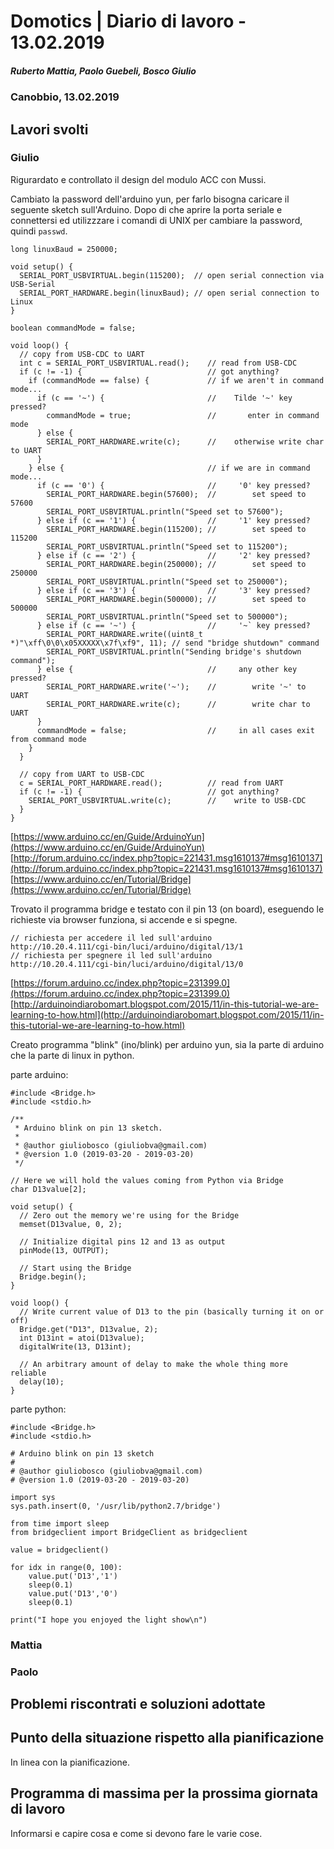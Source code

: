 # Domotics | Diario di lavoro - 13.02.2019

##### Ruberto Mattia, Paolo Guebeli, Bosco Giulio

### Canobbio, 13.02.2019

## Lavori svolti

### Giulio

Rigurardato e controllato il design del modulo ACC con Mussi.

Cambiato la password dell'arduino yun, per farlo bisogna caricare il seguente sketch sull'Arduino.
Dopo di che aprire la porta seriale e connettersi ed utilizzzare i comandi di UNIX per cambiare la
password, quindi `passwd`.

```
long linuxBaud = 250000;

void setup() {
  SERIAL_PORT_USBVIRTUAL.begin(115200);  // open serial connection via USB-Serial
  SERIAL_PORT_HARDWARE.begin(linuxBaud); // open serial connection to Linux
}

boolean commandMode = false;

void loop() {
  // copy from USB-CDC to UART
  int c = SERIAL_PORT_USBVIRTUAL.read();    // read from USB-CDC
  if (c != -1) {                            // got anything?
    if (commandMode == false) {             // if we aren't in command mode...
      if (c == '~') {                       //    Tilde '~' key pressed?
        commandMode = true;                 //       enter in command mode
      } else {
        SERIAL_PORT_HARDWARE.write(c);      //    otherwise write char to UART
      }
    } else {                                // if we are in command mode...
      if (c == '0') {                       //     '0' key pressed?
        SERIAL_PORT_HARDWARE.begin(57600);  //        set speed to 57600
        SERIAL_PORT_USBVIRTUAL.println("Speed set to 57600");
      } else if (c == '1') {                //     '1' key pressed?
        SERIAL_PORT_HARDWARE.begin(115200); //        set speed to 115200
        SERIAL_PORT_USBVIRTUAL.println("Speed set to 115200");
      } else if (c == '2') {                //     '2' key pressed?
        SERIAL_PORT_HARDWARE.begin(250000); //        set speed to 250000
        SERIAL_PORT_USBVIRTUAL.println("Speed set to 250000");
      } else if (c == '3') {                //     '3' key pressed?
        SERIAL_PORT_HARDWARE.begin(500000); //        set speed to 500000
        SERIAL_PORT_USBVIRTUAL.println("Speed set to 500000");
      } else if (c == '~') {                //     '~` key pressed?
        SERIAL_PORT_HARDWARE.write((uint8_t *)"\xff\0\0\x05XXXXX\x7f\xf9", 11); // send "bridge shutdown" command
        SERIAL_PORT_USBVIRTUAL.println("Sending bridge's shutdown command");
      } else {                              //     any other key pressed?
        SERIAL_PORT_HARDWARE.write('~');    //        write '~' to UART
        SERIAL_PORT_HARDWARE.write(c);      //        write char to UART
      }
      commandMode = false;                  //     in all cases exit from command mode
    }
  }

  // copy from UART to USB-CDC
  c = SERIAL_PORT_HARDWARE.read();          // read from UART
  if (c != -1) {                            // got anything?
    SERIAL_PORT_USBVIRTUAL.write(c);        //    write to USB-CDC
  }
}
```

[https://www.arduino.cc/en/Guide/ArduinoYun](https://www.arduino.cc/en/Guide/ArduinoYun)  
[http://forum.arduino.cc/index.php?topic=221431.msg1610137#msg1610137](http://forum.arduino.cc/index.php?topic=221431.msg1610137#msg1610137)  
[https://www.arduino.cc/en/Tutorial/Bridge](https://www.arduino.cc/en/Tutorial/Bridge)  

Trovato il programma bridge e testato con il pin 13 (on board), eseguendo le richieste via browser
funziona, si accende e si spegne.

```
// richiesta per accedere il led sull'arduino
http://10.20.4.111/cgi-bin/luci/arduino/digital/13/1
// richiesta per spegnere il led sull'arduino
http://10.20.4.111/cgi-bin/luci/arduino/digital/13/0
```

[https://forum.arduino.cc/index.php?topic=231399.0](https://forum.arduino.cc/index.php?topic=231399.0)  
[http://arduinoindiarobomart.blogspot.com/2015/11/in-this-tutorial-we-are-learning-to-how.html](http://arduinoindiarobomart.blogspot.com/2015/11/in-this-tutorial-we-are-learning-to-how.html)  

Creato programma "blink" (ino/blink) per arduino yun, sia la parte di arduino che la parte di linux
in python.

parte arduino:

```
#include <Bridge.h>
#include <stdio.h>

/**
 * Arduino blink on pin 13 sketch.
 *
 * @author giuliobosco (giuliobva@gmail.com)
 * @version 1.0 (2019-03-20 - 2019-03-20)
 */

// Here we will hold the values coming from Python via Bridge
char D13value[2];

void setup() {
  // Zero out the memory we're using for the Bridge
  memset(D13value, 0, 2);

  // Initialize digital pins 12 and 13 as output
  pinMode(13, OUTPUT);

  // Start using the Bridge
  Bridge.begin();
}

void loop() {
  // Write current value of D13 to the pin (basically turning it on or off)
  Bridge.get("D13", D13value, 2);
  int D13int = atoi(D13value);
  digitalWrite(13, D13int);

  // An arbitrary amount of delay to make the whole thing more reliable
  delay(10);
}
```

parte python:

```
#include <Bridge.h>
#include <stdio.h>

# Arduino blink on pin 13 sketch
#
# @author giuliobosco (giuliobva@gmail.com)
# @version 1.0 (2019-03-20 - 2019-03-20)

import sys
sys.path.insert(0, '/usr/lib/python2.7/bridge')

from time import sleep
from bridgeclient import BridgeClient as bridgeclient

value = bridgeclient()

for idx in range(0, 100):
    value.put('D13','1')
    sleep(0.1)
    value.put('D13','0')
    sleep(0.1)

print("I hope you enjoyed the light show\n")
```

### Mattia

### Paolo


##  Problemi riscontrati e soluzioni adottate


##  Punto della situazione rispetto alla pianificazione
In linea con la pianificazione.


## Programma di massima per la prossima giornata di lavoro
Informarsi e capire cosa e come si devono fare le varie cose.
